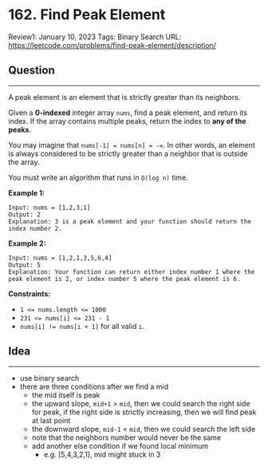 # 162. Find Peak Element

Review1: January 10, 2023
Tags: Binary Search
URL: https://leetcode.com/problems/find-peak-element/description/

## Question

---

A peak element is an element that is strictly greater than its neighbors.

Given a **0-indexed** integer array `nums`, find a peak element, and return its index. If the array contains multiple peaks, return the index to **any of the peaks**.

You may imagine that `nums[-1] = nums[n] = -∞`. In other words, an element is always considered to be strictly greater than a neighbor that is outside the array.

You must write an algorithm that runs in `O(log n)` time.

**Example 1:**

```
Input: nums = [1,2,3,1]
Output: 2
Explanation: 3 is a peak element and your function should return the index number 2.
```

**Example 2:**

```
Input: nums = [1,2,1,3,5,6,4]
Output: 5
Explanation: Your function can return either index number 1 where the peak element is 2, or index number 5 where the peak element is 6.
```

**Constraints:**

- `1 <= nums.length <= 1000`
- `231 <= nums[i] <= 231 - 1`
- `nums[i] != nums[i + 1]` for all valid `i`.

## Idea

---

- use binary search
- there are three conditions after we find a mid
    - the mid itself is peak
    - the upward slope, `mid+1` > `mid`, then we could search the right side for peak, if the right side is strictly increasing, then we will find peak at last point
    - the downward slope, `mid-1` < `mid`, then we could search the left side
    - note that the neighbors number would never be the same
    - add another else condition if we found local minimum
        - e.g. [5,4,3,2,1], mid might stuck in 3